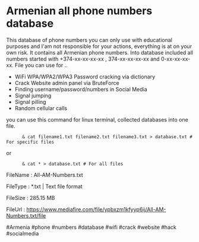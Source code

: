 # Armenian all phone numbers database

This database of phone numbers you can only use with educational purposes and I'am not responsible for your actions, everything is at on your own risk. It contains all Armenian phone numbers. Into database included all numbers started with +374-xx-xx-xx-xx , 374-xx-xx-xx-xx and 0-xx-xx-xx-xx.
File you can use for ..
  * WiFi WPA/WPA2/WPA3 Password cracking via dictionary
  * Crack Website admin panel via BruteForce
  * Finding username/password/numbers in Social Media
  * Signal jumping
  * Signal pilling
  * Random cellular calls
  
you can use this command for linux terminal,  collected databases into one file.

          & cat filename1.txt filename2.txt filename3.txt > database.txt # For specific files
or         

          & cat * > database.txt # For all files


FileName : All-AM-Numbers.txt

FileType : *.txt | Text file format

FileSize : 285.15 MB

FileUrl  : https://www.mediafire.com/file/ypbxzm1kfyyp6ij/All-AM-Numbers.txt/file

#Armenia #phone #numbers #database #wifi #crack #website #hack #socialmedia
